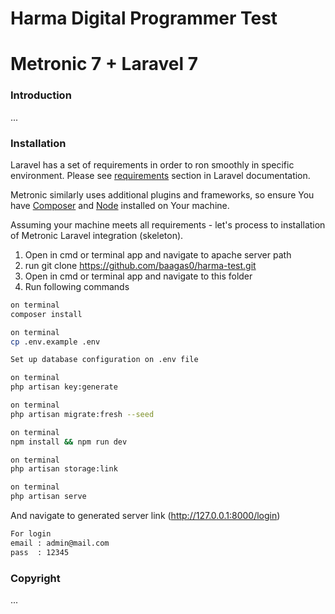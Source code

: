 # Harma Digital Programmer Test
# Metronic 7 + Laravel 7

### Introduction

...

### Installation

Laravel has a set of requirements in order to ron smoothly in specific environment. Please see [requirements](https://laravel.com/docs/7.x#server-requirements) section in Laravel documentation.

Metronic similarly uses additional plugins and frameworks, so ensure You have [Composer](https://getcomposer.org/) and [Node](https://nodejs.org/) installed on Your machine.

Assuming your machine meets all requirements - let's process to installation of Metronic Laravel integration (skeleton).

1. Open in cmd or terminal app and navigate to apache server path
2. run git clone https://github.com/baagas0/harma-test.git
3. Open in cmd or terminal app and navigate to this folder
4. Run following commands

```bash
on terminal
composer install
```

```bash
on terminal
cp .env.example .env
```

```bash
Set up database configuration on .env file
```

```bash
on terminal
php artisan key:generate
```

```bash
on terminal
php artisan migrate:fresh --seed
```

```bash
on terminal
npm install && npm run dev
```

```bash
on terminal
php artisan storage:link
```

```bash
on terminal
php artisan serve
```

And navigate to generated server link (http://127.0.0.1:8000/login)

```bash
For login
email : admin@mail.com
pass  : 12345
```

### Copyright

...
